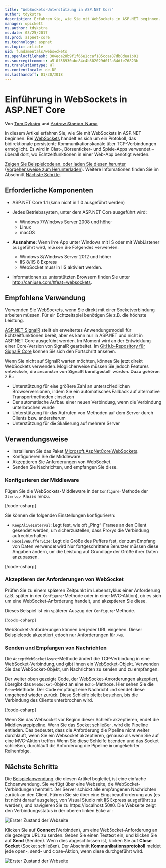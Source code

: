 ```yaml
---
title: "WebSockets-Unterstützung in ASP.NET Core"
author: tdykstra
description: Erfahren Sie, wie Sie mit WebSockets in ASP.NET beginnen.
manager: wpickett
ms.author: tdykstra
ms.date: 03/25/2017
ms.prod: aspnet-core
ms.technology: aspnet
ms.topic: article
uid: fundamentals/websockets
ms.openlocfilehash: 306eca28b9f1f66e1ccaf185ccae87db8dea1b01
ms.sourcegitcommit: a510f38930abc84c4b302029d019a34dfe76823b
ms.translationtype: HT
ms.contentlocale: de-DE
ms.lasthandoff: 01/30/2018
---
```

# <a name="introduction-to-websockets-in-aspnet-core"></a>Einführung in WebSockets in ASP.NET Core

Von [Tom Dykstra](https://github.com/tdykstra) und [Andrew Stanton-Nurse](https://github.com/anurse)

In diesem Artikel erfahren Sie, wie Sie mit WebSockets in ASP.NET beginnen. Bei [WebSockets](https://wikipedia.org/wiki/WebSocket) handelt es sich um ein Protokoll, das bidirektionale persistente Kommunikationskanäle über TCP-Verbindungen ermöglicht. Es wird in Chat-, Börsenticker- und Spiele-Apps verwendet – überall dort, wo Echtzeitfunktionen in einer Web-App benötigt werden.

[Zeigen Sie Beispielcode an, oder laden Sie diesen herunter](https://github.com/aspnet/Docs/tree/master/aspnetcore/fundamentals/websockets/sample) ([Vorgehensweise zum Herunterladen](xref:tutorials/index#how-to-download-a-sample)). Weitere Informationen finden Sie im Abschnitt [Nächste Schritte](#next-steps).


## <a name="prerequisites"></a>Erforderliche Komponenten

* ASP.NET Core 1.1 (kann nicht in 1.0 ausgeführt werden)
* Jedes Betriebssystem, unter dem ASP.NET Core ausgeführt wird:
  
  * Windows 7/Windows Server 2008 und höher
  * Linux
  * macOS

* **Ausnahme:** Wenn Ihre App unter Windows mit IIS oder mit WebListener ausgeführt wird, müssen Sie Folgendes verwenden:

  * Windows 8/Windows Server 2012 und höher
  * IIS 8/IIS 8 Express
  * WebSocket muss in IIS aktiviert werden.

* Informationen zu unterstützten Browsern finden Sie unter http://caniuse.com/#feat=websockets.

## <a name="when-to-use-it"></a>Empfohlene Verwendung

Verwenden Sie WebSockets, wenn Sie direkt mit einer Socketverbindung arbeiten müssen. Für ein Echtzeitspiel benötigen Sie z.B. die höchste Leistung.

[ASP.NET SignalR](https://docs.microsoft.com/aspnet/signalr/overview/getting-started/introduction-to-signalr) stellt ein erweitertes Anwendungsmodell für Echtzeitfunktionen bereit, aber es kann nur in ASP.NET und nicht in ASP.NET Core ausgeführt werden. Im Moment wird an der Entwicklung einer Core-Version von SignalR gearbeitet. Im [GitHub-Repository für SignalR Core](https://github.com/aspnet/SignalR) können Sie sich den Fortschritt ansehen.

Wenn Sie nicht auf SignalR warten möchten, können Sie jetzt direkt WebSockets verwenden. Möglicherweise müssen Sie jedoch Features entwickeln, die ansonsten von SignalR bereitgestellt würden. Dazu gehören z.B.:

* Unterstützung für eine größere Zahl an unterschiedlichen Browserversionen, indem Sie ein automatisches Fallback auf alternative Transportmethoden einsetzen
* Der automatische Aufbau einer neuen Verbindung, wenn die Verbindung unterbrochen wurde
* Unterstützung für das Aufrufen von Methoden auf dem Server durch Clients bzw. andersherum
* Unterstützung für die Skalierung auf mehrere Server

## <a name="how-to-use-it"></a>Verwendungsweise

* Installieren Sie das Paket [Microsoft.AspNetCore.WebSockets](https://www.nuget.org/packages/Microsoft.AspNetCore.WebSockets/).
* Konfigurieren Sie die Middleware.
* Akzeptieren Sie Anforderungen von WebSocket.
* Senden Sie Nachrichten, und empfangen Sie diese.

### <a name="configure-the-middleware"></a>Konfigurieren der Middleware

Fügen Sie die WebSockets-Middleware in der `Configure`-Methode der `Startup`-Klasse hinzu.

[!code-csharp[](websockets/sample/Startup.cs?name=UseWebSockets)]

Sie können die folgenden Einstellungen konfigurieren:

* `KeepAliveInterval`: Legt fest, wie oft „Ping“-Frames an den Client gesendet werden, um sicherzustellen, dass Proxys die Verbindung aufrechterhalten
* `ReceiveBufferSize`: Legt die Größe des Puffers fest, der zum Empfang von Daten verwendet wird Nur fortgeschrittene Benutzer müssen diese Angaben ändern, um die Leistung auf Grundlage der Größe ihrer Daten anzupassen.

[!code-csharp[](websockets/sample/Startup.cs?name=UseWebSocketsOptions)]

### <a name="accept-websocket-requests"></a>Akzeptieren der Anforderungen von WebSocket

Prüfen Sie zu einem späteren Zeitpunkt im Lebenszyklus einer Anforderung (z.B. später in der `Configure`-Methode oder in einer MVC-Aktion), ob es sich um eine WebSocket-Anforderung handelt, und akzeptieren Sie diese.

Dieses Beispiel ist ein späterer Auszug der `Configure`-Methode.

[!code-csharp[](websockets/sample/Startup.cs?name=AcceptWebSocket&highlight=7)]

WebSocket-Anforderungen können bei jeder URL eingehen. Dieser Beispielcode akzeptiert jedoch nur Anforderungen für `/ws`.

### <a name="send-and-receive-messages"></a>Senden und Empfangen von Nachrichten

Die `AcceptWebSocketAsync`-Methode ändert die TCP-Verbindung in eine WebSocket-Verbindung, und gibt Ihnen ein [WebSocket](https://docs.microsoft.com/dotnet/core/api/system.net.websockets.websocket)-Objekt. Verwenden Sie das WebSocket-Objekt, um Nachrichten zu senden und zu empfangen.

Der weiter oben gezeigte Code, der WebSocket-Anforderungen akzeptiert, übergibt das `WebSocket`-Objekt an eine `Echo`-Methode. Hier sehen Sie die `Echo`-Methode. Der Code empfängt eine Nachricht und sendet diese umgehend wieder zurück. Diese Schleife bleibt bestehen, bis die Verbindung des Clients unterbrochen wird. 

[!code-csharp[](websockets/sample/Startup.cs?name=Echo)]

Wenn Sie das Websocket vor Beginn dieser Schleife akzeptieren, endet die Middlewarepipeline.  Wenn Sie das Socket schließen, wird die Pipeline entladen. Das bedeutet, dass die Anforderung die Pipeline nicht weiter durchläuft, wenn Sie ein Websocket akzeptieren, genauso als wenn Sie auf eine MVC-Aktion treffen.  Wenn Sie diese Schleife beenden und das Socket schließen, durchläuft die Anforderung die Pipeline in umgekehrter Reihenfolge.

## <a name="next-steps"></a>Nächste Schritte

Die [Beispielanwendung](https://github.com/aspnet/Docs/tree/master/aspnetcore/fundamentals/websockets/sample), die diesen Artikel begleitet, ist eine einfache Echoanwendung. Sie verfügt über eine Webseite, die WebSocket-Verbindungen herstellt. Der Server schickt alle empfangenen Nachrichten zurück an den Client. Führen Sie sie über eine Eingabeaufforderung aus (es ist nicht darauf ausgelegt, von Visual Studio mit IIS Express ausgeführt zu werden), und navigieren Sie zu https://localhost:5000. Die Webseite zeigt den Verbindungsstatus in der oberen linken Ecke an:

![Erster Zustand der Webseite](websockets/_static/start.png)

Klicken Sie auf **Connect** (Verbinden), um eine WebSocket-Anforderung an die gezeigte URL zu senden.  Geben Sie einen Testtext ein, und klicken Sie auf **Send** (Senden). Wenn dies abgeschlossen ist, klicken Sie auf **Close Socket** (Socket schließen). Der Abschnitt **Kommunikationsprotokoll** meldet jede open-, send- und close-Aktion, wenn diese durchgeführt wird.

![Erster Zustand der Webseite](websockets/_static/end.png)
